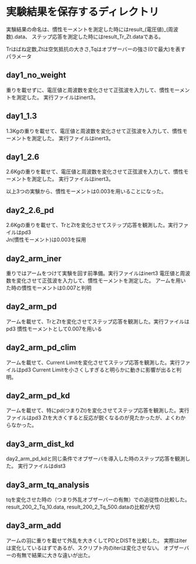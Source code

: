 # 実験結果を保存するディレクトリ
実験結果の命名は、慣性モーメントを測定した時にはresult_(電圧値)_(周波数).data、
ステップ応答を測定した時にはresult_Tr_Zt.dataである。

Trはばね定数,Ztは空気抵抗の大きさ,Tqはオブザーバーの強さ(0で最大)を表すパラメータ

## day1_no_weight
重りを載せずに、電圧値と周波数を変化させて正弦波を入力して、慣性モーメントを測定した。
実行ファイルはinert3。

## day1_1.3
1.3Kgの重りを載せて、電圧値と周波数を変化させて正弦波を入力して、慣性モーメントを測定した。
実行ファイルはinert3。

## day1_2.6
2.6Kgの重りを載せて、電圧値と周波数を変化させて正弦波を入力して、慣性モーメントを測定した。
実行ファイルはinert3。

以上3つの実験から、慣性モーメントは0.003を用いることになった。


## day2_2.6_pd
2.6Kgの重りを載せて、TrとZtを変化させてステップ応答を観測した。実行ファイルはpd3  
Jn(慣性モーメント)は0.003を採用

## day2_arm_iner
重りではアームをつけて実験を回す前準備。実行ファイルはinert3
電圧値と周波数を変化させて正弦波を入力して、慣性モーメントを測定した。
アームを用いた時の慣性モーメントは0.007と判明

## day2_arm_pd
アームを載せて、TrとZtを変化させてステップ応答を観測した。実行ファイルはpd3
慣性モーメントとして0.007を用いる

## day2_arm_pd_clim
アームを載せて、Current Limitを変化させてステップ応答を観測した。実行ファイルはpd3
Current Limitを小さくしすぎると明らかに動きに影響が出ると判明。

## day2_arm_pd_kd
アームを載せて、特にpd(つまりZt)を変化させてステップ応答を観測した。実行ファイルはpd3
Ztを大きくすると反応が鋭くなるのが見たかったが、よくわからなかった。

## day3_arm_dist_kd
day2_arm_pd_kdと同じ条件でオブザーバを導入した時のステップ応答を観測した。
実行ファイルはdist3

## day3_arm_tq_analysis
tqを変化させた時の（つまり外乱オブザーバーの有無）での追従性の比較した。
result_200_2_Tq_10.data, result_200_2_Tq_500.dataの比較が大切

## day3_arm_add
アームの羽に重りを載せて外乱を大きくしてPDとDISTを比較した。
実際はiterは変化しているはずであるが、スクリプト内のiterは変化させない。
オブザーバーの有無で結果に大きな違いが出た。
